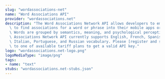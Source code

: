 ```yaml
---
slug: "wordassociations-net"
name: "Word Associations API"
provider: "wordassociations.net"
description: "The Word Associations Network API allows developers to embed the ability\
  \ to find associations for a word or phrase into their mobile apps or web services.\
  \ Words are grouped by semantics, meaning, and psychological perception. The Word\
  \ Associations Network API currently supports English, French, Spanish, German,\
  \ Italian, Portuguese, and Russian vocabulary. Please [register and subscribe](https://api.wordassociations.net/subscriptions/)\
  \ to one of available tariff plans to get a valid API key."
logo: "wordassociations.net-logo.png"
logoMediaType: "image/png"
tags:
- name: "text"
stubs: "wordassociations.net-stubs.json"
---
```

